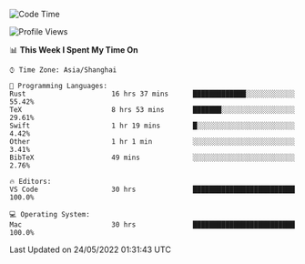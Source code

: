 <!--START_SECTION:waka-->
![Code Time](http://img.shields.io/badge/Code%20Time-1%2C348%20hrs%2021%20mins-blue)

![Profile Views](http://img.shields.io/badge/Profile%20Views-148-blue)

📊 **This Week I Spent My Time On** 

```text
⌚︎ Time Zone: Asia/Shanghai

💬 Programming Languages: 
Rust                     16 hrs 37 mins      █████████████░░░░░░░░░░░░   55.42% 
TeX                      8 hrs 53 mins       ███████░░░░░░░░░░░░░░░░░░   29.61% 
Swift                    1 hr 19 mins        █░░░░░░░░░░░░░░░░░░░░░░░░   4.42% 
Other                    1 hr 1 min          ░░░░░░░░░░░░░░░░░░░░░░░░░   3.41% 
BibTeX                   49 mins             ░░░░░░░░░░░░░░░░░░░░░░░░░   2.76%

🔥 Editors: 
VS Code                  30 hrs              █████████████████████████   100.0%

💻 Operating System: 
Mac                      30 hrs              █████████████████████████   100.0%

```


 Last Updated on 24/05/2022 01:31:43 UTC
<!--END_SECTION:waka-->
